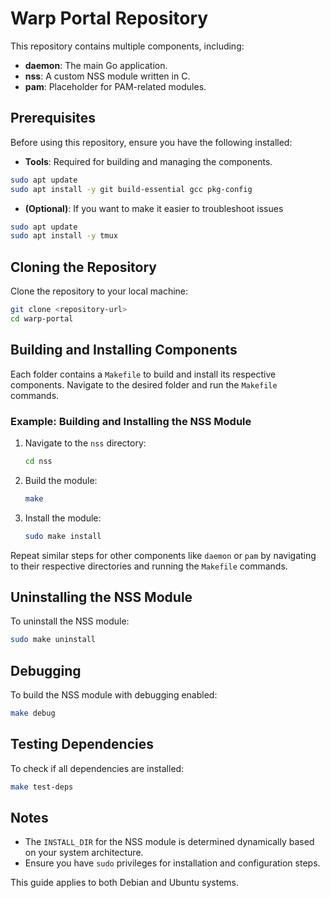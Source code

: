 # Warp Portal Repository

This repository contains multiple components, including:

- **daemon**: The main Go application.
- **nss**: A custom NSS module written in C.
- **pam**: Placeholder for PAM-related modules.

## Prerequisites

Before using this repository, ensure you have the following installed:

- **Tools**: Required for building and managing the components.

```bash
sudo apt update
sudo apt install -y git build-essential gcc pkg-config
```

- **(Optional)**: If you want to make it easier to troubleshoot issues

```bash
sudo apt update
sudo apt install -y tmux
```

## Cloning the Repository

Clone the repository to your local machine:

```bash
git clone <repository-url>
cd warp-portal
```

## Building and Installing Components

Each folder contains a `Makefile` to build and install its respective components. Navigate to the desired folder and run the `Makefile` commands.

### Example: Building and Installing the NSS Module

1. Navigate to the `nss` directory:

   ```bash
   cd nss
   ```

2. Build the module:

   ```bash
   make
   ```

3. Install the module:

   ```bash
   sudo make install
   ```

Repeat similar steps for other components like `daemon` or `pam` by navigating to their respective directories and running the `Makefile` commands.

## Uninstalling the NSS Module

To uninstall the NSS module:

```bash
sudo make uninstall
```

## Debugging

To build the NSS module with debugging enabled:

```bash
make debug
```

## Testing Dependencies

To check if all dependencies are installed:

```bash
make test-deps
```

## Notes

- The `INSTALL_DIR` for the NSS module is determined dynamically based on your system architecture.
- Ensure you have `sudo` privileges for installation and configuration steps.

This guide applies to both Debian and Ubuntu systems.

